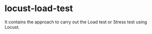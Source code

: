 # locust-load-test
It contains the approach to carry out the Load test or Stress test using Locust.

